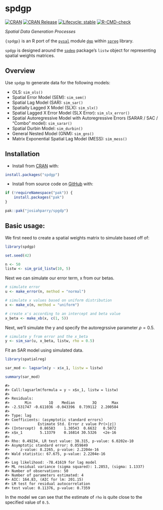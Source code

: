 

# spdgp

<!-- badges: start -->

[![CRAN](https://www.r-pkg.org/badges/version/spdgp.png)](https://CRAN.R-project.org/package=spdgp)
[![CRAN
Release](https://www.r-pkg.org/badges/last-release/spdgp.png)](https://CRAN.R-project.org/package=spdgp)
[![Lifecycle:
stable](https://img.shields.io/badge/lifecycle-stable-20b2aa.svg)](https://lifecycle.r-lib.org/articles/stages.html#stable)
[![R-CMD-check](https://github.com/JosiahParry/spdgp/actions/workflows/R-CMD-check.yaml/badge.svg)](https://github.com/JosiahParry/spdgp/actions/workflows/R-CMD-check.yaml)

<!-- badges: end -->

*Spatial Data Generation Processes*

`{spdgp}` is an R port of the [`pysal`](https://pysal.org/) module
[`dgp`](https://pysal.org/spreg/api.html#dgp) within
[`spreg`](https://pysal.org/spreg) library.

`spdgp` is designed around the
[`spdep`](https://r-spatial.github.io/spdep/) package’s `listw` object
for representing spatial weights matrices.

## Overview

Use `spdgp` to generate data for the following models:

- OLS: `sim_ols()`
- Spatial Error Model (SEM): `sim_sem()`
- Spatial Lag Model (SAR): `sim_sar()`
- Spatially Lagged X Model (SLX): `sim_slx()`
- Spatial Lagged X Error Model (SLX Error): `sim_slx_error()`
- Spatial Autoregressive Model with Autoregressive Errors (SARAR / SAC /
  “Combo” model): `sim_sarar()`
- Spatial Durbin Model: `sim_durbin()`
- General Nested Model (GNM): `sim_gns()`
- Matrix Exponential Spatial Lag Model (MESS): `sim_mess()`

## Installation

- Install from [CRAN](https://CRAN.R-project.org/package=spdgp) with:

``` r
install.packages("spdgp")
```

- Install from source code on
  [GitHub](https://github.com/JosiahParry/spdgp) with:

``` r
if (!requireNamespace("pak")) {
    install.packages("pak")
}

pak::pak("josiahparry/spgdp")
```

## Basic usage:

We first need to create a spatial weights matrix to simulate based off
of:

``` r
library(spdgp)

set.seed(42)

n <- 50
listw <- sim_grid_listw(10, 5)
```

Next we can simulate our error term, x from our betas.

``` r
# simulate error 
u <- make_error(n, method = "normal")

# simulate x values based on uniform distribution
x <- make_x(n, method = "uniform")

# create x's according to an intercept and beta value
x_beta <- make_xb(x, c(1, 5))
```

Next, we’ll simulate the y and specify the autoregrssive parameter
$\rho = 0.5$.

``` r
# simulate y from error and the x_beta
y <- sim_sar(u, x_beta, listw, rho = 0.5)
```

Fit an SAR model using simulated data.

``` r
library(spatialreg)

sar_mod <- lagsarlm(y ~ x$x_1, listw = listw)

summary(sar_mod)
```

    #> 
    #> Call:lagsarlm(formula = y ~ x$x_1, listw = listw)
    #> 
    #> Residuals:
    #>       Min        1Q    Median        3Q       Max 
    #> -2.531747 -0.611036 -0.043396  0.739112  2.200584 
    #> 
    #> Type: lag 
    #> Coefficients: (asymptotic standard errors) 
    #>             Estimate Std. Error z value Pr(>|z|)
    #> (Intercept)  0.86583    1.30543  0.6632   0.5072
    #> x$x_1        5.13379    0.16814 30.5326   <2e-16
    #> 
    #> Rho: 0.49234, LR test value: 38.315, p-value: 6.0202e-10
    #> Asymptotic standard error: 0.059849
    #>     z-value: 8.2265, p-value: 2.2204e-16
    #> Wald statistic: 67.675, p-value: 2.2204e-16
    #> 
    #> Log likelihood: -78.41619 for lag model
    #> ML residual variance (sigma squared): 1.2853, (sigma: 1.1337)
    #> Number of observations: 50 
    #> Number of parameters estimated: 4 
    #> AIC: 164.83, (AIC for lm: 201.15)
    #> LM test for residual autocorrelation
    #> test value: 0.11376, p-value: 0.7359

In the model we can see that the estimate of `rho` is quite close to the
specified value of `0.5`.
